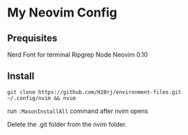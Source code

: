 # My Neovim Config
## Prequisites
Nerd Font for terminal
Ripgrep
Node
Neovim 0.10
## Install
`git clone https://github.com/H20rj/environment-files.git ~/.config/nvim && nvim`

run `:MasonInstallAll` command after nvim opens

Delete the .git folder from the nvim folder.



